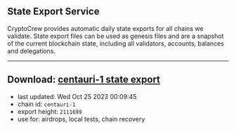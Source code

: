 ## State Export Service
CryptoCrew provides automatic daily state exports for all chains we validate. State export files can be used as genesis files and are a snapshot of the current blockchain state, including all validators, accounts, balances and delegations.

---
**Download: [centauri-1 state export](https://dl.ccvalidators.com/SERVICE/composable/centauri-1_export_2111699.json)**
---

- last updated: Wed Oct 25 2023 00:09:45
- chain id: `centauri-1`
- export height: `2111699`
- use for: airdrops, local tests, chain recovery
